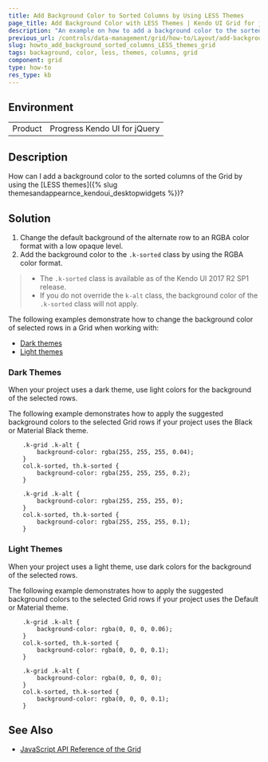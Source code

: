 ```yaml
---
title: Add Background Color to Sorted Columns by Using LESS Themes
page_title: Add Background Color with LESS Themes | Kendo UI Grid for jQuery
description: "An example on how to add a background color to the sorted columns of the Kendo UI Grid for jQuery by using the LESS themes."
previous_url: /controls/data-management/grid/how-to/Layout/add-background-sorted-columns-LESS-themes
slug: howto_add_background_sorted_columns_LESS_themes_grid
tags: backaground, color, less, themes, columns, grid
component: grid
type: how-to
res_type: kb
---
```


## Environment

<table>
 <tr>
  <td>Product</td>
  <td>Progress Kendo UI for jQuery</td>
 </tr>
</table>

## Description

How can I add a background color to the sorted columns of the Grid by using the [LESS themes]({% slug themesandappearnce_kendoui_desktopwidgets %})?

## Solution

1. Change the default background of the alternate row to an RGBA color format with a low opaque level.
1. Add the background color to the `.k-sorted` class by using the RGBA color format.

> * The `.k-sorted` class is available as of the Kendo UI 2017 R2 SP1 release.
> * If you do not override the `k-alt` class, the background color of the `.k-sorted` class will not apply.

The following examples demonstrate how to change the background color of selected rows in a Grid when working with:

* [Dark themes](#dark-themes)
* [Light themes](#light-themes)

### Dark Themes

When your project uses a dark theme, use light colors for the background of the selected rows.

The following example demonstrates how to apply the suggested background colors to the selected Grid rows if your project uses the Black or Material Black theme.  

```tab-Black
    .k-grid .k-alt {
        background-color: rgba(255, 255, 255, 0.04);
    }
    col.k-sorted, th.k-sorted {
        background-color: rgba(255, 255, 255, 0.2);
    }
```
```tab-MaterialBlack
    .k-grid .k-alt {
        background-color: rgba(255, 255, 255, 0);
    }
    col.k-sorted, th.k-sorted {
        background-color: rgba(255, 255, 255, 0.1);
    }
```

### Light Themes

When your project uses a light theme, use dark colors for the background of the selected rows.

The following example demonstrates how to apply the suggested background colors to the selected Grid rows if your project uses the Default or Material theme.

```tab-Default
    .k-grid .k-alt {
        background-color: rgba(0, 0, 0, 0.06);
    }
    col.k-sorted, th.k-sorted {
        background-color: rgba(0, 0, 0, 0.1);
    }
```
```tab-Material
    .k-grid .k-alt {
        background-color: rgba(0, 0, 0, 0);
    }
    col.k-sorted, th.k-sorted {
        background-color: rgba(0, 0, 0, 0.1);
    }
```

## See Also

* [JavaScript API Reference of the Grid](/api/javascript/ui/grid)
